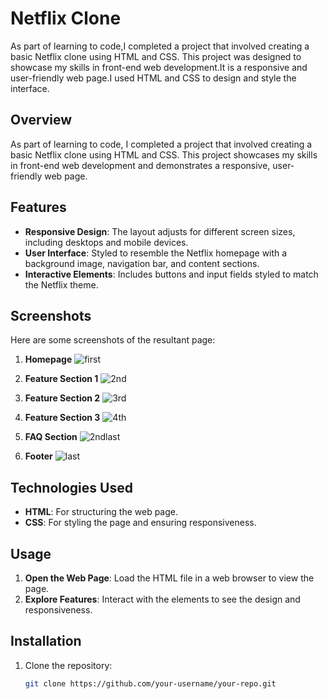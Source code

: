 # Netflix Clone
As part of learning to code,I completed a project that involved creating a basic Netflix clone using HTML and CSS. This project was designed to showcase my skills in front-end web development.It is a responsive and user-friendly web page.I used HTML and CSS to design and style the interface.

## Overview

As part of learning to code, I completed a project that involved creating a basic Netflix clone using HTML and CSS. This project showcases my skills in front-end web development and demonstrates a responsive, user-friendly web page.

## Features

- **Responsive Design**: The layout adjusts for different screen sizes, including desktops and mobile devices.
- **User Interface**: Styled to resemble the Netflix homepage with a background image, navigation bar, and content sections.
- **Interactive Elements**: Includes buttons and input fields styled to match the Netflix theme.

## Screenshots

Here are some screenshots of the resultant page:

1. **Homepage**
   ![first](https://github.com/user-attachments/assets/b5035bf6-373f-408d-84a7-cf5a039765b0)
2. **Feature Section 1**
  ![2nd](https://github.com/user-attachments/assets/2e174070-66f8-4546-ae47-65763e084f57)

3. **Feature Section 2**
  ![3rd](https://github.com/user-attachments/assets/0846c702-f26f-4d67-a7ca-6dd928b811bd)

4. **Feature Section 3**
   ![4th](https://github.com/user-attachments/assets/256118be-8406-4bab-bded-dcd1c0409ce0)

5. **FAQ Section**
  ![2ndlast](https://github.com/user-attachments/assets/bc97ed43-44ca-438d-a448-a99eefc49ffc)

6. **Footer**
   ![last](https://github.com/user-attachments/assets/480adda4-27f9-4676-8b40-1e35a847633c)

## Technologies Used

- **HTML**: For structuring the web page.
- **CSS**: For styling the page and ensuring responsiveness.

## Usage

1. **Open the Web Page**: Load the HTML file in a web browser to view the page.
2. **Explore Features**: Interact with the elements to see the design and responsiveness.

## Installation

1. Clone the repository:
   ```bash
   git clone https://github.com/your-username/your-repo.git

